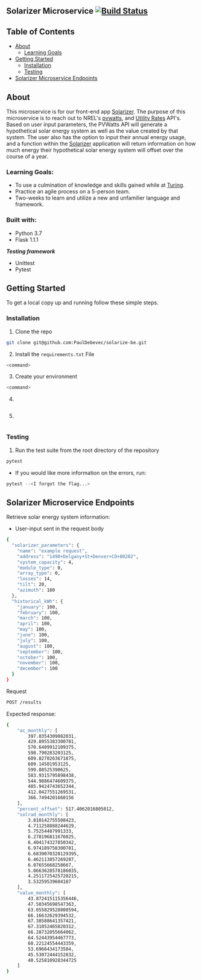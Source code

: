 ## Solarizer Microservice [![Build Status](https://travis-ci.com/PaulDebevec/solarizer-be.svg?branch=master)](https://travis-ci.com/github/PaulDebevec/solarize-be)

## Table of Contents

* [About](#about)
  * [Learning Goals](#learning-goals)
* [Getting Started](#getting-started)
  * [Installation](#installation)
  * [Testing](#testing)
* [Solarizer Microservice Endpoints](#solarizer-microservice-endpoints)

## About

This microservice is for our front-end app [Solarizer](https://github.com/PaulDebevec/solarizer). The purpose of this microservice is to reach out to NREL's [pvwatts](https://developer.nrel.gov/docs/solar/pvwatts/v6/), and [Utility Rates](https://developer.nrel.gov/docs/electricity/utility-rates-v3/) API's. Based on user input parameters, the PVWatts API will generate a hypothetical solar energy system as well as the value created by that system. The user also has the option to input their annual energy usage, and a function within the [Solarizer](https://github.com/PaulDebevec/solarizer) application will return information on how much energy their hypothetical solar energy system will offset over the course of a year.

### Learning Goals: 

- To use a culmination of knowledge and skills gained while at [Turing](https://turing.io/).
- Practice an agile process on a 5-person team.
- Two-weeks to learn and utilize a new and unfamilier language and framework.


### Built with:

- Python 3.7
- Flask 1.1.1

***Testing framework***
- Unittest
- Pytest

## Getting Started

To get a local copy up and running follow these simple steps.

### Installation

1. Clone the repo
```sh
git clone git@github.com:PaulDebevec/solarize-be.git
```
2. Install the `requirements.txt` File
```sh
<command>
```
3. Create your environment
```sh
<command>
```
4. 
```sh

```

5. 
```sh

```


### Testing

1. Run the test suite from the root directory of the repository

```sh
pytest
```
* If you would like more information on the errors, run:
```sh
pytest --<I forgot the flag...>
```


## Solarizer Microservice Endpoints

Retrieve solar energy system information:

* User-input sent in the request body
```sh
{
  "solarizer_parameters": {
    "name": "example request",
    "address": "1490+Delgany+St+Denver+CO+80202",
    "system_capacity": 4,
    "module_type": 0,
    "array_type": 0,
    "losses": 14,
    "tilt": 20,
    "azimuth": 180
  },
  "historical_kWh": {
    "january": 100,
    "february": 100,
    "march": 100,
    "april": 100,
    "may": 100,
    "june": 100,
    "july": 100,
    "august": 100,
    "september": 100,
    "october": 100,
    "november": 100,
    "december": 100
  }
}
```

Request
```sh
POST /results
```

Expected response: 
```sh
{
    "ac_monthly": [
        397.0354309082031,
        429.8955383300781,
        570.6409912109375,
        598.790283203125,
        609.8270263671875,
        609.14501953125,
        599.88525390625,
        583.9315795898438,
        544.9886474609375,
        485.9424743652344,
        412.0427551269531,
        366.7494201660156
    ],
    "percent_offset": 517.4062016805012,
    "solrad_monthly": [
        3.810142755508423,
        4.711258888244629,
        5.75254487991333,
        6.278196811676025,
        6.404174327850342,
        6.974189758300781,
        6.6839070320129395,
        6.462113857269287,
        6.07655668258667,
        5.0663628578186035,
        4.2511725425720215,
        3.53259539604187
    ],
    "value_monthly": [
        43.872415115356446,
        47.50345698547363,
        63.055829528808594,
        66.16632629394532,
        67.38588641357421,
        67.31052465820312,
        66.28732055664062,
        64.52443954467773,
        60.22124554443359,
        53.6966434173584,
        45.53072444152832,
        40.525810928344725
    ]
}
```
